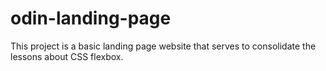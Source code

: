 # odin-landing-page

This project is a basic landing page website that serves to consolidate the lessons about CSS flexbox.